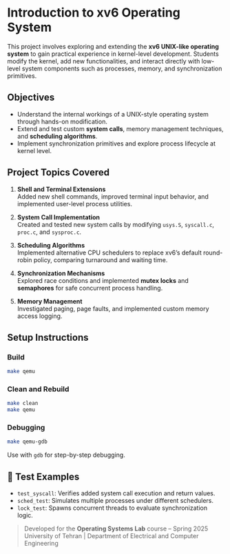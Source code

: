 
# Introduction to xv6 Operating System

This project involves exploring and extending the **xv6 UNIX-like operating system** to gain practical experience in kernel-level development. Students modify the kernel, add new functionalities, and interact directly with low-level system components such as processes, memory, and synchronization primitives.

## Objectives

- Understand the internal workings of a UNIX-style operating system through hands-on modification.
- Extend and test custom **system calls**, memory management techniques, and **scheduling algorithms**.
- Implement synchronization primitives and explore process lifecycle at kernel level.

## Project Topics Covered

1. **Shell and Terminal Extensions**  
   Added new shell commands, improved terminal input behavior, and implemented user-level process utilities.

2. **System Call Implementation**  
   Created and tested new system calls by modifying `usys.S`, `syscall.c`, `proc.c`, and `sysproc.c`.

3. **Scheduling Algorithms**  
   Implemented alternative CPU schedulers to replace xv6’s default round-robin policy, comparing turnaround and waiting time.

4. **Synchronization Mechanisms**  
   Explored race conditions and implemented **mutex locks** and **semaphores** for safe concurrent process handling.

5. **Memory Management**  
   Investigated paging, page faults, and implemented custom memory access logging.

## Setup Instructions

### Build

```bash
make qemu
```

### Clean and Rebuild

```bash
make clean
make qemu
```

### Debugging

```bash
make qemu-gdb
```

Use with `gdb` for step-by-step debugging.

## 🧪 Test Examples

- `test_syscall`: Verifies added system call execution and return values.
- `sched_test`: Simulates multiple processes under different schedulers.
- `lock_test`: Spawns concurrent threads to evaluate synchronization logic.

> Developed for the **Operating Systems Lab** course – Spring 2025  
> University of Tehran | Department of Electrical and Computer Engineering  